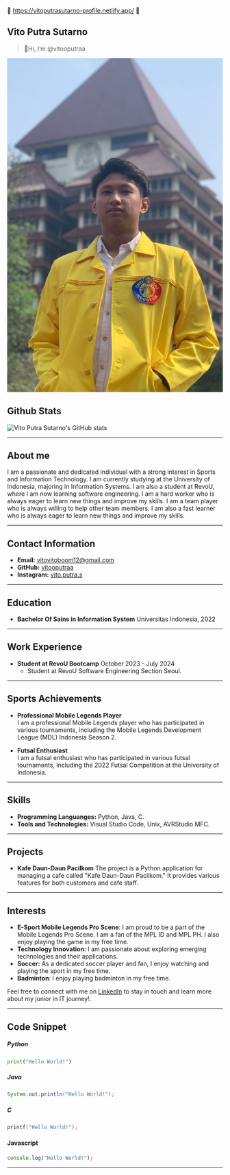 👋 https://vitoputrasutarno-profile.netlify.app/ 👋

## Vito Putra Sutarno

> 👋Hi, I’m @vitooputraa

![Vito Putra Sutarno](assets/3x4.jpg)

## Github Stats

![Vito Putra Sutarno's GitHub stats](https://github-readme-stats.vercel.app/api?username=vitooputraa&show_icons=true&theme=radical)

---

## About me

I am a passionate and dedicated individual with a strong interest in Sports and Information Technology. I am currently studying at the University of Indonesia, majoring in Information Systems. I am also a student at RevoU, where I am now learning software engineering. I am a hard worker who is always eager to learn new things and improve my skills. I am a team player who is always willing to help other team members. I am also a fast learner who is always eager to learn new things and improve my skills.

---

## Contact Information

- **Email:** vitovitoboom12@gmail.com 
- **GitHub:** [vitooputraa](https://github.com/vitooputraa)
- **Instagram:** [vito.putra.s](https://instagram.com/vito.putra.s)


---

## Education

- **Bachelor Of Sains in Information System**
  Universitas Indonesia, 2022

---

## Work Experience

- **Student at RevoU Bootcamp**
  October 2023 - July 2024
  - Student at RevoU Software Engineering Section Seoul.

---

## Sports Achievements

- **Professional Mobile Legends Player**  
  I am a professional Mobile Legends player who has participated in various tournaments, including the Mobile Legends Development League (MDL) Indonesia Season 2.

- **Futsal Enthusiast**  
  I am a futsal enthusiast who has participated in various futsal tournaments, including the 2022 Futsal Competition at the University of Indonesia.

---

## Skills
 
- **Programming Languanges:** Python, Java, C.
- **Tools and Technologies:** Visual Studio Code, Unix, AVRStudio MFC. 

---

## Projects

- **Kafe Daun-Daun Pacilkom**
  The project is a Python application for managing a cafe called "Kafe Daun-Daun Pacilkom." It provides various features for both customers and cafe staff.

---

## Interests

- **E-Sport Mobile Legends Pro Scene**: I am proud to be a part of the Mobile Legends Pro Scene. I am a fan of the MPL ID and MPL PH. I also enjoy playing the game in my free time.
- **Technology Innovation:** I am passionate about exploring emerging technologies and their applications.
- **Soccer:** As a dedicated soccer player and fan, I enjoy watching and playing the sport in my free time.
- **Badminton**: I enjoy playing badminton in my free time.

Feel free to connect with me on [LinkedIn](https://www.linkedin.com/in/vitoputrasutarno/) to stay in touch and learn more about my junior in IT journey!.

---

## Code Snippet

##### Python
```python
print("Hello World!")
```

##### Java
```java
System.out.println("Hello World!");
```

##### C
```c
printf("Hello World!");
```

#### Javascript
```javascript
console.log("Hello World!");
```
---

